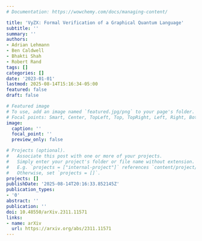```yaml
---
# Documentation: https://wowchemy.com/docs/managing-content/

title: 'VyZX: Formal Verification of a Graphical Quantum Language'
subtitle: ''
summary: ''
authors:
- Adrian Lehmann
- Ben Caldwell
- Bhakti Shah
- Robert Rand
tags: []
categories: []
date: '2023-01-01'
lastmod: 2025-08-14T15:16:34-05:00
featured: false
draft: false

# Featured image
# To use, add an image named `featured.jpg/png` to your page's folder.
# Focal points: Smart, Center, TopLeft, Top, TopRight, Left, Right, BottomLeft, Bottom, BottomRight.
image:
  caption: ''
  focal_point: ''
  preview_only: false

# Projects (optional).
#   Associate this post with one or more of your projects.
#   Simply enter your project's folder or file name without extension.
#   E.g. `projects = ["internal-project"]` references `content/project/deep-learning/index.md`.
#   Otherwise, set `projects = []`.
projects: []
publishDate: '2025-08-14T20:16:33.852145Z'
publication_types:
- '0'
abstract: ''
publication: ''
doi: 10.48550/arXiv.2311.11571
links:
- name: arXiv
  url: https://arxiv.org/abs/2311.11571
---
```

